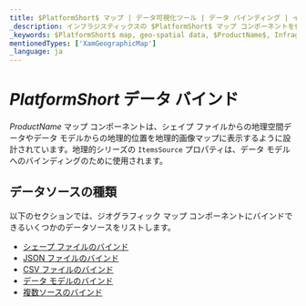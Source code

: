 ```yaml
---
title: $PlatformShort$ マップ | データ可視化ツール | データ バインディング | インフラジスティックス
_description: インフラジスティックスの $PlatformShort$ マップ コンポーネントを使用して、ビュー モデルからの地理的位置を含むデータ、またはシェープ ファイルからロードされた地理空間データを地理的画像マップに表示します。$ProductName$ マップのサンプルを是非お試しください!
_keywords: $PlatformShort$ map, geo-spatial data, $ProductName$, Infragistics, data binding, $PlatformShort$ マップ, 地理空間のデータ, データ バインディング, インフラジスティックス
mentionedTypes: ['XamGeographicMap']
_language: ja
---
```

# $PlatformShort$ データ バインド

$ProductName$ マップ コンポーネントは、シェイプ ファイルからの地理空間データやデータ モデルからの地理的位置を地理的画像マップに表示するように設計されています。地理的シリーズの `ItemsSource` プロパティは、データ モデルへのバインディングのために使用されます。

## データソースの種類
以下のセクションでは、ジオグラフィック マップ コンポーネントにバインドできるいくつかのデータソースをリストします。

- [シェープ ファイルのバインド](geo-map-binding-shp-file.md)
- [JSON ファイルのバインド](geo-map-binding-data-json-points.md)
- [CSV ファイルのバインド](geo-map-binding-data-csv.md)
- [データ モデルのバインド](geo-map-binding-data-model.md)
- [複数ソースのバインド](geo-map-binding-multiple-sources.md)
